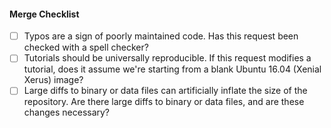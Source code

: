 #### Merge Checklist

- [ ] Typos are a sign of poorly maintained code. Has this request been checked with a spell checker?
- [ ] Tutorials should be universally reproducible. If this request modifies a tutorial, does it assume we're starting from a blank Ubuntu 16.04 (Xenial Xerus) image?
- [ ] Large diffs to binary or data files can artificially inflate the size of the repository. Are there large diffs to binary or data files, and are these changes necessary?
